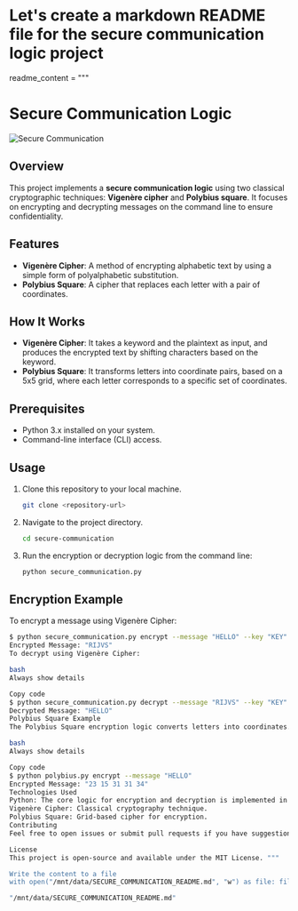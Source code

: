# Let's create a markdown README file for the secure communication logic project
readme_content = """
# Secure Communication Logic

![Secure Communication](https://cdn.discordapp.com/attachments/1055888285345513542/1292728448447676457/WhatsApp_Image_2024-10-07_at_00.19.21.jpeg?ex=6704caaf&is=6703792f&hm=d09ddb18a0e3c9c9c9b5b5f226a7959b679367bc3dd970abea532d022dbf2c4b&)

## Overview
This project implements a **secure communication logic** using two classical cryptographic techniques: **Vigenère cipher** and **Polybius square**. It focuses on encrypting and decrypting messages on the command line to ensure confidentiality.

## Features
- **Vigenère Cipher**: A method of encrypting alphabetic text by using a simple form of polyalphabetic substitution.
- **Polybius Square**: A cipher that replaces each letter with a pair of coordinates.

## How It Works
- **Vigenère Cipher**: It takes a keyword and the plaintext as input, and produces the encrypted text by shifting characters based on the keyword.
- **Polybius Square**: It transforms letters into coordinate pairs, based on a 5x5 grid, where each letter corresponds to a specific set of coordinates.

## Prerequisites
- Python 3.x installed on your system.
- Command-line interface (CLI) access.

## Usage
1. Clone this repository to your local machine.
    ```bash
    git clone <repository-url>
    ```
2. Navigate to the project directory.
    ```bash
    cd secure-communication
    ```
3. Run the encryption or decryption logic from the command line:
    ```bash
    python secure_communication.py
    ```

## Encryption Example
To encrypt a message using Vigenère Cipher:
```bash
$ python secure_communication.py encrypt --message "HELLO" --key "KEY"
Encrypted Message: "RIJVS"
To decrypt using Vigenère Cipher:

bash
Always show details

Copy code
$ python secure_communication.py decrypt --message "RIJVS" --key "KEY"
Decrypted Message: "HELLO"
Polybius Square Example
The Polybius Square encryption logic converts letters into coordinates. For example:

bash
Always show details

Copy code
$ python polybius.py encrypt --message "HELLO"
Encrypted Message: "23 15 31 31 34"
Technologies Used
Python: The core logic for encryption and decryption is implemented in Python.
Vigenère Cipher: Classical cryptography technique.
Polybius Square: Grid-based cipher for encryption.
Contributing
Feel free to open issues or submit pull requests if you have suggestions or improvements.

License
This project is open-source and available under the MIT License. """

Write the content to a file
with open("/mnt/data/SECURE_COMMUNICATION_README.md", "w") as file: file.write(readme_content)

"/mnt/data/SECURE_COMMUNICATION_README.md"
